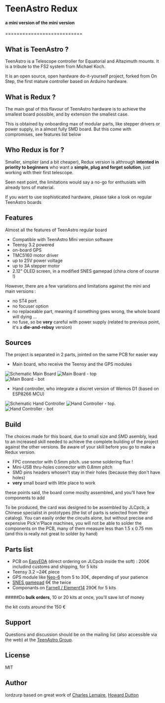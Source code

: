 # TeenAstro Redux
#### a mini version of the mini version
===========================

## What is TeenAstro ?
TeenAstro is a Telescope controller for Equatorial and Altazimuth mounts.
It is a tribute to the FS2 system from Michael Koch.

It is an open source, open hardware do-it-yourself project, forked from On Step, the first mature controller based on Arduino hardware.

## What is Redux ?
The main goal of this flavour of TeenAstro hardware is to achieve the smallest board possible, and by extension the smallest case.

This is obtained by onboarding max of modular parts, like stepper drivers or power supply, in a almost fully SMD board. But this come with compromises, see features list below

## Who Redux is for ?
Smaller, simplier (and a bit cheaper), Redux version is althrough **intented in priority to beginners** who want a **simple, plug and forget solution**, just working with their first telescope.

Seen next point, the limitations would say a no-go for enthusiats with already tons of material.

If you want to use sophisticated hardware, please take a look on regular TeenAstro boards

## Features
Almost all the features of TeenAstro regular board

* Compatible with TeenAstro Mini version software
* Teensy 3.2 powered
* on-board GPS
* TMC5160 motor driver
* up to 25V power voltage
* up to 3A stepper motor
* 2.12" OLED screen, in a modified SNES gamepad (china clone of course !) 

However, there are a few variations and limitations against the mini and main versions :

* no ST4 port
* no focuser option
* no replaceable part, meaning if something goes wrong, the whole board will dying ...
* no fuse, so be **very** careful with power supply (related to previous point, it's a **die-and-rebuy** version)

## Sources

The project is separated in 2 parts, jointed on the same PCB for easier way

* Main board, who receive the Teensy and the GPS modules

![Schematic Main Board](/Schematics/Main_board.png)
![Main Board - top](/PCB/Main_board-top.png)	
![Main Board - bot](/PCB/Main_board-bot.png)

* Hand controller, who integrate a discret version of Wemos D1 (based on ESP8266 MCU)

![Schematic Hand Controller](/Schematics/Hand_controller.png)
![Hand Controller - top](/PCB/Hand_controller-top.png).    
![Hand Controller - bot](/PCB/Hand_controller-bot.png)


## Build
The choices made for this board, due to small size and SMD asembly, lead to an increased skill needed to achieve the complete building of the project against the other versions. Be aware of your skill before you go to make a Redux version.

* FPC connector with 0.5mm pitch. use some soldering flux !
* Mini-USB thru-holes connector with 0.8mm pitch
* SMD pins headers whosen't stay in their holes (because they don't have holes)
* **very** small board with little place to work

these points said, the board come moslty assembled, and you'll have few components to add

To be produced, the card was designed to be assembled by JLCpcb, a Chinese specialist in prototypes (the list of parts is selected from their catalog). You can easily order the circuits alone, but without precise and expensive Pick'n'Place machines, you will not be able to solder the components on the PCB, many of them measure less than 1.5 x 0.75 mm (and this is really not great  to solder by hand)

## Parts list

* PCB on [EasyEDA](https://easyeda.com/lordzurp/TeenAstro_Redux) (direct ordering on JLCpcb inside the soft) : 200€ includind customs and shipping, for 5 kits 
* Teensy 3.2 ~24€ piece
* GPS module like [Neo-6](https://www.ebay.fr/itm/GY-NEO6MV2-NEO-6M-GPS-Module-APM2-5-Flight-Control-w-IPX-interface-For-Arduino/273932103174?ssPageName=STRK%3AMEBIDX%3AIT&_trksid=p2057872.m2749.l2649) from 5 to 30€, depending of your patience
* [SNES gamepad](https://www.amazon.fr/dp/B07R91BTKZ/) 6€ the twice
* Componants on [Farnell / Element14](https://fr.farnell.com/webapp/wcs/stores/servlet/PFOrderCopy?orderId=vDW5TcPW5zSxy%2fe6zh5%2fCJKzbsLq7ImEPYU0hqMQlGM%3d_IBM_2&langId=-2&storeId=10160&catalogId=15001&URL=AjaxOrderItemDisplayView&ICID=TREML010-007) 290€ for 5 kits

#####Do **bulk orders**, 10 or 20 kits at once, you'll save lot of money

the kit costs around the 150 €

## Support
Questions and discussion should be on the mailing list (also accessible via the
web) at the [TeenAstro Group](https://groups.io/g/TeenAstro/wiki/Home).

## License
MIT

## Author
lordzurp
based on great work of [Charles Lemaire](https://github.com/charleslemaire0/TeenAstro), [Howard Dutton](http://www.stellarjourney.com)